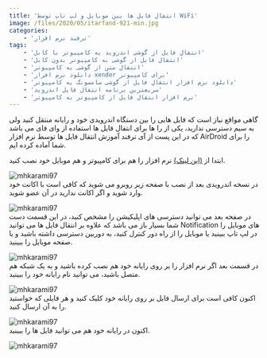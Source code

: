 ```yaml
---
title: 'انتقال فایل ها بین موبایل و لپ تاپ توسط WiFi'
image: /files/2020/05/itarfand-921-min.jpg
categories:
    - 'ترفند نرم افزار'
tags:
    - 'انتقال فایل از گوشی اندروید به کامپیوتر با کابل'
    - 'انتقال فایل از گوشی به کامپیوتر بدون کابل'
    - 'انتقال متن از گوشی به کامپیوتر'
    - 'دانلود نرم افزار xender برای کامپیوتر'
    - 'دانلود نرم افزار انتقال فایل از گوشی سامسونگ به کامپیوتر'
    - 'سریعترین برنامه انتقال فایل اندروید'
    - 'نرم افزار انتقال فایل از کامپیوتر به کامپیوتر'
---
```


گاهی مواقع نیاز است که فایل هایی را بین دستگاه اندرویدی خود و رایانه منتقل کنید ولی به سیم دسترسی ندارید، یکی از را ها برای انتقال فایل ها استفاده از وای فای می باشد که در این پست از آی ترفند آموزش انتقال فایل ها توسط نرم افزار AirDroid را برای شما آماده کرده ایم.

ابتدا از [(این لینک)](https://www.airdroid.com/en/get.html) نرم افزار را هم برای کامپیوتر و هم موبایل خود نصب کنید.

![mhkarami97](/files/2020/05/itarfand-915-min.jpg)  
در نسخه اندرویدی بعد از نصب با صفحه زیر روبرو می شوید که کافی است با اکانت خود وارد شوید و اگر اکانت ندارید در آن عضو شوید.

![mhkarami97](/files/2020/05/itarfand-916-min-1.jpg)  
در صفحه بعد می توانید دسترسی های اپلیکیشن را مشخص کنید، در این قسمت دست شما بسیار باز می باشد که علاوه بر انتقال فایل ها می توانید Notification های موبایل را در لپ تاپ ببینید یا موبایل را از راه دور کنترل کنید، به دوربین دسترسی داشته باشید و یا صفحه موبایل را ببینید.

![mhkarami97](/files/2020/05/itarfand-917-min-1.jpg)  
در قسمت بعد اگر نرم افزار را بر روی رایانه خود هم نصب کرده باشید و به یک شبکه هم متصل باشید، می توانید نام رایانه خود را ببینید.

![mhkarami97](/files/2020/05/itarfand-918-min-1.jpg)  
اکنون کافی است برای ارسال فایل بر روی رایانه خود کلیک کنید و هر فایلی که خواستید را به آن ارسال کنید.

![mhkarami97](/files/2020/05/itarfand-919-min-1.jpg)  
اکنون در رایانه خود هم می توانید فایل ها را ببینید.

![mhkarami97](/files/2020/05/itarfand-920-min-1.jpg)  
